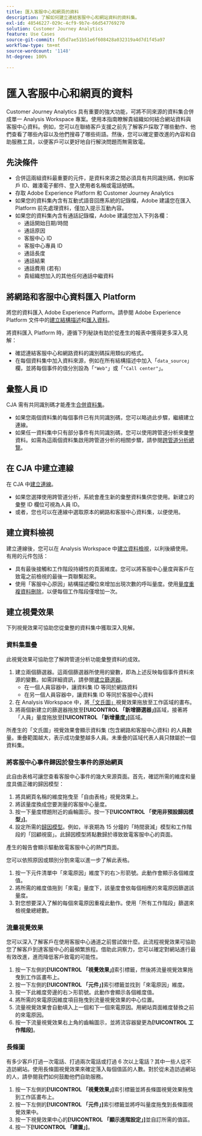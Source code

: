 ```yaml
---
title: 匯入客服中心和網頁的資料
description: 了解如何建立連結客服中心和網站資料的資料集。
exl-id: 48546227-029c-4cf9-9b7e-66d547769270
solution: Customer Journey Analytics
feature: Use Cases
source-git-commit: fd5d7ae51b51e6f608428a032319a4d7d1f45a97
workflow-type: tm+mt
source-wordcount: '1148'
ht-degree: 100%

---
```


# 匯入客服中心和網頁的資料

Customer Journey Analytics 具有重要的強大功能，可將不同來源的資料集合併成單一 Analysis Workspace 專案。使用本指南瞭解貴組織如何結合網站資料與客服中心資料。例如，您可以在聯絡客戶支援之前先了解客戶採取了哪些動作、他們查看了哪些內容以及他們搜尋了哪些術語。然後，您可以確定要改進的內容和自助服務工具，以便客戶可以更好地自行解決問題而無需致電。

## 先決條件

* 合併這兩組資料最重要的元件，是資料來源之間必須具有共同識別碼，例如客戶 ID、雜湊電子郵件、登入使用者名稱或電話號碼。
* 存取 Adobe Experience Platform 和 Customer Journey Analytics
* 如果您的資料集內含有互動式語音回應系統的記錄檔，Adobe 建議您在匯入 Platform 前先處理資料，僅加入提示互動內容。
* 如果您的資料集內含有通話記錄檔，Adobe 建議您加入下列各欄：
   * 通話開始日期/時間
   * 通話原因
   * 客服中心 ID
   * 客服中心專員 ID
   * 通話長度
   * 通話結果
   * 通話費用 (若有)
   * 貴組織想加入的其他任何通話中繼資料

## 將網路和客服中心資料匯入 Platform

將您的資料匯入 Adobe Experience Platform。請參閱 Adobe Experience Platform 文件中的[建立結構描述](https://experienceleague.adobe.com/docs/experience-platform/xdm/tutorials/create-schema-ui.html?lang=zh-Hant)和[匯入資料](https://experienceleague.adobe.com/docs/experience-platform/ingestion/home.html?lang=zh-Hant)。

將資料匯入 Platform 時，遵循下列秘訣有助於從產生的報表中獲得更多深入見解：

* 確認連結客服中心和網路資料的識別碼採用類似的格式。
* 在每個資料集中加入資料來源，例如在所有結構描述中加入「`data_source`」欄，並將每個事件的值分別設為「`"Web"`」或「`"Call center"`」。<!--mapper-->

## 彙整人員 ID

CJA 需有共同識別碼才能產生[合併資料集](/help/connections/combined-dataset.md)。

* 如果您兩個資料集的每個事件已有共同識別碼，您可以略過此步驟，繼續建立連線。
* 如果任一資料集中只有部分事件有共同識別碼，您可以使用跨管道分析來彙整資料。如需為這兩個資料集啟用跨管道分析的相關步驟，請參閱[跨管道分析總覽](/help/cca/overview.md)。

## 在 CJA 中建立連線

在 CJA 中[建立連線](/help/connections/create-connection.md)。

* 如果您選擇使用跨管道分析，系統會產生新的彙整資料集供您使用。新建立的彙整 ID 欄位可視為人員 ID。
* 或者，您也可以在連線中選取原本的網路和客服中心資料集，以便使用。

## 建立資料檢視

建立連線後，您可以在 Analysis Workspace 中[建立資料檢視](/help/data-views/create-dataview.md)，以利後續使用。有用的元件包括：

* 具有最後接觸和工作階段持續性的頁面維度。您可以將客服中心量度與客戶在致電之前檢視的最後一頁聯繫起來。
* 使用「客服中心原因」結構描述欄位來增加出現次數的呼叫量度。使用[量度重複資料刪除](/help/data-views/component-settings/metric-deduplication.md)，以便每個工作階段僅增加一次。

## 建立視覺效果

下列視覺效果可協助您從彙整的資料集中獲取深入見解。

### 資料集重疊

此視覺效果可協助您了解跨管道分析功能彙整資料的成效。

1. 建立兩個篩選器。這兩個篩選器所使用的變數，即為上述反映每個事件資料來源的變數。如需詳細資訊，請參閱[建立篩選器](/help/components/filters/create-filters.md)。
   * 在一個人員容器中，讓資料集 ID 等同於網路資料
   * 在另一個人員容器中，讓資料集 ID 等同於客服中心資料
2. 在 Analysis Workspace 中，將[「文氏圖」](/help/analysis-workspace/visualizations/venn.md)視覺效果拖放至工作區域的畫布。
3. 將兩個新建立的篩選器拖放至&#x200B;**[!UICONTROL 「新增篩選器」]**&#x200B;區域，接著將「人員」量度拖放至&#x200B;**[!UICONTROL 「新增量度」]**&#x200B;區域。

所產生的「文氏圖」視覺效果會顯示資料集 (包含網路和客服中心資料) 的人員數量。重疊範圍越大，表示成功彙整越多人員。未重疊的區域代表人員只隸屬於一個資料集。

### 將客服中心事件歸因於發生事件的原始網頁

此自由表格可讓您查看客服中心事件的幾大來源頁面。首先，確認所需的維度和量度具備正確的歸因模型：

1. 將具網頁名稱的維度拖曳至「自由表格」視覺效果上。
1. 將該量度換成您要測量的客服中心量度。
1. 按一下量度標題附近的齒輪圖示。按一下&#x200B;**[!UICONTROL 「使用非預設歸因模型」]**。
1. 設定所需的[歸因模型](/help/analysis-workspace/visualizations/freeform-table/column-row-settings/column-settings.md)。例如，半衰期為 15 分鐘的「時間衰減」模型和工作階段的「回顧視窗」。此歸因模型將點數歸於導致致電客服中心的頁面。

產生的報告會顯示驅動致電客服中心的熱門頁面。<!-- use case behind what we use these pages for -->

<!-- Complement with donut visualization -->

您可以依照原因或類別分割來電以進一步了解此表格。

1. 按一下元件清單中「來電原因」維度下的右＞形箭號。此動作會顯示各個維度值。
2. 將所需的維度值拖到「來電」量度下，該量度會依每個相應的來電原因篩選該量度。
3. 對您想要深入了解的每個來電原因重複此動作。使用「所有工作階段」篩選來檢視彙總總數。

<!-- screenshot -->

### 流量視覺效果

您可以深入了解客戶在使用客服中心通道之前嘗試做什麼。此流程視覺效果可協助您了解客戶到達客服中心的最頻繁旅程。借助此洞察力，您可以確定對網站進行最有效改進，進而降低客戶致電的可能性。

1. 按一下左側的&#x200B;**[!UICONTROL 「視覺效果」]**&#x200B;索引標籤，然後將流量視覺效果拖曳到工作區畫布上。
2. 按一下左側的&#x200B;**[!UICONTROL 「元件」]**&#x200B;索引標籤並找到「來電原因」維度。
3. 按一下此維度旁邊的右＞形箭號。此動作會顯示各個維度值。
4. 將所需的來電原因維度項目拖曳到流量視覺效果的中心位置。
5. 流量視覺效果會自動填入上一個和下一個來電原因。用網站頁面維度替換之前的來電原因。
6. 按一下流量視覺效果右上角的齒輪圖示，並將流容器變更為&#x200B;**[!UICONTROL 工作階段]**。

### 長條圖

有多少客戶打過一次電話、打過兩次電話或打過 6 次以上電話？其中一些人從不造訪網站。使用長條圖視覺效果來確定落入每個值區的人數。對於從未造訪過網站的人，請參閱我們如何鼓勵他們自助服務。

1. 按一下左側的&#x200B;**[!UICONTROL 「視覺效果」]**&#x200B;索引標籤並將長條圖視覺效果拖曳到工作區畫布上。
2. 按一下左側的&#x200B;**[!UICONTROL 「元件」]**&#x200B;索引標籤並將呼叫量度拖曳到長條圖視覺效果中。
3. 按一下視覺效果中心的&#x200B;**[!UICONTROL 「顯示進階設定」]**&#x200B;並自訂所需的值區。
4. 按一下&#x200B;**[!UICONTROL 「建置」]**。

<!--
### Web to call, call to web

### Fallout

Fallout sessions - session

All sessions > page views metric > calls metric

All sessions > calls metric > page views

Orrr we could also use dataset ID

step 1: all sessions
step 2: 


### Site sections that result in a call within 30 minutes

Slide 4

Create a bunch of filters - facets to their business. Filters were used because they didn't have all of these in the same dimension, so they could create everything in this report as a single dimension (really filters)

wanted to understand when someone interacts with a facet, whats the highest percentage of people that abandon that channel to call them. not from volume perspective, but percentage perspective.

use sequential filters, but you lose the ability to use attribution IQ

## What to do when you've found insight -->
